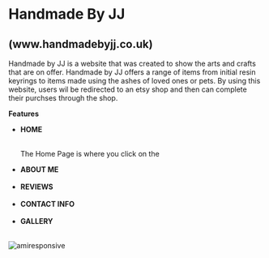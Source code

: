 <h1>Handmade By JJ <h2>(www.handmadebyjj.co.uk)</h2></h1> 

Handmade by JJ is a website that was created to show the arts and crafts that are on offer. Handmade by JJ offers a range of items from initial resin keyrings to items made using the ashes of loved ones or pets. By using this website, users wil be redirected to an etsy shop and then can complete their purchses through the shop. 

<strong>Features</strong>

<ul>
  <li><strong>HOME</strong></li>
  <br>
    <p>The Home Page is where you click on the </p>
  
  <li><strong>ABOUT ME</strong></li>
  <br>
  
  <li><strong>REVIEWS</strong></li>
  <br>
  
  <li><strong>CONTACT INFO</strong></li>
  <br>
  
  <li><strong>GALLERY</strong></li>
  <br>
</ul>

![amiresponsive](https://github.com/magiclad555/Handmade-By-JJ/assets/165795816/6e169fa7-5732-4f75-b8fe-89c3a081b5e0)
